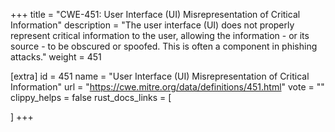 +++
title = "CWE-451: User Interface (UI) Misrepresentation of Critical Information"
description	= "The user interface (UI) does not properly represent critical information to the user, allowing the information - or its source - to be obscured or spoofed. This is often a component in phishing attacks."
weight = 451

[extra]
id = 451
name = "User Interface (UI) Misrepresentation of Critical Information"
url = "https://cwe.mitre.org/data/definitions/451.html"
vote = ""
clippy_helps = false
rust_docs_links = [
	
]
+++

